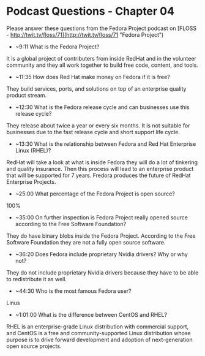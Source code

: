 # Podcast Questions - Chapter 04

Please answer these questions from the Fedora Project podcast on [FLOSS - http://twit.tv/floss/71](http://twit.tv/floss/71 "Fedora Project")

* ~9:11 What is the Fedora Project?

It is a global project of contributers from inside RedHat and in the volunteer community and they all work together to build free code, content, and tools. 

* ~11:35 How does Red Hat make money on Fedora if it is free?

They build services, ports, and solutions on top of an enterprise quality product stream.  

* ~12:30 What is the Fedora release cycle and can businesses use this release cycle?

They release about twice a year or every six months. It is not suitable for businesses due to the fast release cycle and short support life cycle.  

* ~13:30 What is the relationship between Fedora and Red Hat Enterprise Linux (RHEL)?

RedHat will take a look at what is inside Fedora they will do a lot of tinkering and quality insurance.  Then this process will lead to an enterprise product that will be supported for 7 years.  Fredora produces the future of RedHat Enterprise Projects.  

* ~25:00 What percentage of the Fedora Project is open source?

100%

* ~35:00 On further inspection is Fedora Project really opened source according to the Free Software Foundation?

They do have binary blobs inside the Fedora Project.  According to the Free Software Foundation they are not a fully open source software. 

* ~36:20 Does Fedora include proprietary Nvidia drivers? Why or why not?

They do not include proprietary Nvidia drivers because they have to be able to redistribute it as well.  

* ~44:30 Who is the most famous Fedora user?

Linus 

* ~1:01:00 What is the difference between CentOS and RHEL?

 RHEL is an enterprise-grade Linux distribution with commercial support, and CentOS is a free and community-supported Linux distribution whose purpose is to drive forward development and adoption of next-generation open source projects.